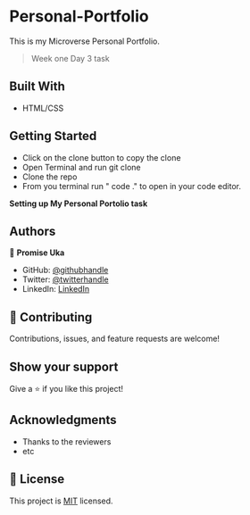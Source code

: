# Personal-Portfolio

This is my Microverse Personal Portfolio.

> Week one Day 3 task

## Built With

- HTML/CSS

## Getting Started

- Click on the clone button to copy the clone
- Open Terminal and run git clone <copied address>
- Clone the repo
- From you terminal run " code ." to open in your code editor.

**Setting up My Personal Portolio task**

## Authors

👤 **Promise Uka**

- GitHub: [@githubhandle](https://github.com/Ukaypromise/)
- Twitter: [@twitterhandle](https://twitter.com/PromiseUkay)
- LinkedIn: [LinkedIn](https://www.linkedin.com/in/engr-promise-uka-5a1450173/)

## 🤝 Contributing

Contributions, issues, and feature requests are welcome!

## Show your support

Give a ⭐️ if you like this project!

## Acknowledgments

- Thanks to the reviewers
- etc

## 📝 License

This project is [MIT](./MIT.md) licensed.
